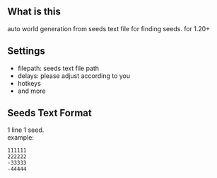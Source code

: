 ## What is this
auto world generation from seeds text file for finding seeds. for 1.20+

## Settings
- filepath: seeds text file path
- delays: please adjust according to you
- hotkeys
- and more

## Seeds Text Format
1 line 1 seed.  
example:
```
111111
222222
-33333
-44444
```
